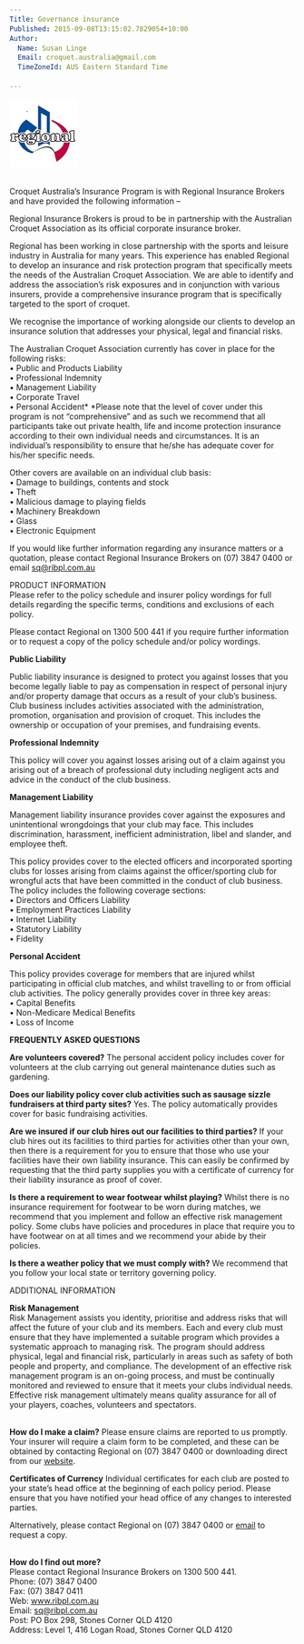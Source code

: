 ```yaml
---
Title: Governance insurance
Published: 2015-09-08T13:15:02.7829054+10:00
Author:
  Name: Susan Linge
  Email: croquet.australia@gmail.com
  TimeZoneId: AUS Eastern Standard Time

---
```

<img src="/regional-logo.jpg"/>

<br/>Croquet Australia’s Insurance Program is with Regional Insurance Brokers and have provided the following information – 

Regional Insurance Brokers is proud to be in partnership with the Australian Croquet Association as its official corporate insurance broker.

Regional has been working in close partnership with the sports and leisure industry in Australia for many years.  This experience has enabled Regional to develop an insurance and risk protection program that specifically meets the needs of the Australian Croquet Association.  We are able to identify and address the association’s risk exposures and in conjunction with various insurers, provide a comprehensive insurance program that is specifically targeted to the sport of croquet.

We recognise the importance of working alongside our clients to develop an insurance solution that addresses your physical, legal and financial risks.

The Australian Croquet Association currently has cover in place for the following risks:
<br/>•	Public and Products Liability
<br/>•	Professional Indemnity
<br/>•	Management Liability
<br/>•	Corporate Travel
<br/>•	Personal Accident*
*Please note that the level of cover under this program is not “comprehensive” and as such we recommend that all participants take out private health, life and income protection insurance according to their own individual needs and circumstances.  It is an individual’s responsibility to ensure that he/she has adequate cover for his/her specific needs.

Other covers are available on an individual club basis:
<br/>•	Damage to buildings, contents and stock
<br/>•	Theft
<br/>•  Malicious damage to playing fields
<br/>•	Machinery Breakdown
<br/>•	Glass
<br/>•	Electronic Equipment
	
If you would like further information regarding any insurance matters or a quotation, please contact Regional Insurance Brokers on (07) 3847 0400 or email sq@ribpl.com.au

PRODUCT INFORMATION
<br/>Please refer to the policy schedule and insurer policy wordings for full details regarding the specific terms, conditions and exclusions of each policy.

Please contact Regional on 1300 500 441 if you require further information or to request a copy of the policy schedule and/or policy wordings.

**Public Liability**

Public liability insurance is designed to protect you against losses that you become legally liable to pay as compensation in respect of personal injury and/or property damage that occurs as a result of your club’s business. Club business includes activities associated with the administration, promotion, organisation and provision of croquet. This includes the ownership or occupation of your premises, and fundraising events.

**Professional Indemnity**

This policy will cover you against losses arising out of a claim against you arising out of a breach of
professional duty including negligent acts and advice in the conduct of the club business.

**Management Liability**

Management liability insurance provides cover against the exposures and unintentional wrongdoings that your club may face.  This includes discrimination, harassment, inefficient administration, libel and slander, and employee theft.

This policy provides cover to the elected officers and incorporated sporting clubs for losses arising
from claims against the officer/sporting club for wrongful acts that have been committed in the conduct of club business.
The policy includes the following coverage sections:
<br/>•	Directors and Officers Liability
<br/>•	Employment Practices Liability
<br/>•	Internet Liability
<br/>•	Statutory Liability
<br/>•	Fidelity

**Personal Accident**

This policy provides coverage for members that are injured whilst participating in official club matches, and whilst travelling to or from official club activities.  The policy generally provides cover in three key areas:
<br/>•	Capital Benefits
<br/>•	Non-Medicare Medical Benefits
<br/>•	Loss of Income

**FREQUENTLY ASKED QUESTIONS**

**Are volunteers covered?**
The personal accident policy includes cover for volunteers at the club carrying out general maintenance duties such as gardening.

**Does our liability policy cover club activities such as sausage sizzle fundraisers at third party sites?**
Yes. The policy automatically provides cover for basic fundraising activities.

**Are we insured if our club hires out our facilities to third parties?**
If your club hires out its facilities to third parties for activities other than your own, then there is a
requirement for you to ensure that those who use your facilities have their own liability insurance.
This can easily be confirmed by requesting that the third party supplies you with a certificate of
currency for their liability insurance as proof of cover.

**Is there a requirement to wear footwear whilst playing?**
Whilst there is no insurance requirement for footwear to be worn during matches, we recommend
that you implement and follow an effective risk management policy.
Some clubs have policies and procedures in place that require you to have footwear on at all times
and we recommend your abide by their policies.

**Is there a weather policy that we must comply with?**
We recommend that you follow your local state or territory governing policy.

ADDITIONAL INFORMATION

**Risk Management**
<br/>Risk Management assists you identity, prioritise and address risks that will affect the future of your
club and its members.
Each and every club must ensure that they have implemented a suitable program which provides a
systematic approach to managing risk. The program should address physical, legal and financial risk,
particularly in areas such as safety of both people and property, and compliance.
The development of an effective risk management program is an on-going process, and must be
continually monitored and reviewed to ensure that it meets your clubs individual needs.
Effective risk management ultimately means quality assurance for all of your players, coaches,
volunteers and spectators.

<br/>**How do I make a claim?**
Please ensure claims are reported to us promptly.
Your insurer will require a claim form to be completed, and these can be obtained by contacting
Regional on (07) 3847 0400 or downloading direct from our [website](http://www.ribpl.com.au/steadfast/claim-forms/).

**Certificates of Currency**
Individual certificates for each club are posted to your state’s head office at the beginning of each
policy period. Please ensure that you have notified your head office of any changes to interested parties.

Alternatively, please contact Regional on (07) 3847 0400 or [email](mailto:sq@ribpl.com.au) to request a copy.

<br/>**How do I find out more?**
<br/>Please contact Regional Insurance Brokers on 1300 500 441.
<br/>Phone: (07) 3847 0400 
<br/>Fax: (07) 3847 0411 
<br/>Web: www.ribpl.com.au 
<br/>Email: sq@ribpl.com.au 
<br/>Post: PO Box 298, Stones Corner QLD 4120 
<br/>Address: Level 1, 416 Logan Road, Stones Corner QLD 4120